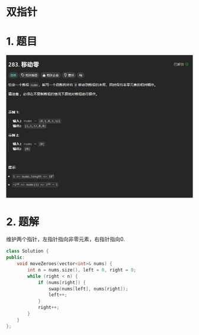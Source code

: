 # 双指针

# 1. 题目

![](image/image_puk5BWzFgv.png)

# 2. 题解

维护两个指针，左指针指向非零元素，右指针指向0.

```c++
class Solution {
public:
    void moveZeroes(vector<int>& nums) {
        int n = nums.size(), left = 0, right = 0;
        while (right < n) {
            if (nums[right]) {
                swap(nums[left], nums[right]);
                left++;
            }
            right++;
        }
    }
};

```
